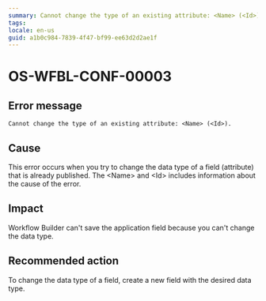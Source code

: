 ```yaml
---
summary: Cannot change the type of an existing attribute: <Name> (<Id>).
tags:
locale: en-us
guid: a1b0c984-7839-4f47-bf99-ee63d2d2ae1f
---
```


# OS-WFBL-CONF-00003

## Error message

`Cannot change the type of an existing attribute: <Name> (<Id>).`

## Cause

This error occurs when you try to change the data type of a field (attribute) that is already published.
The &lt;Name&gt; and &lt;Id&gt; includes information about the cause of the error.

## Impact

Workflow Builder can't save the application field because you can't change the data type. 

## Recommended action

To change the data type of a field, create a new field with the desired data type.
